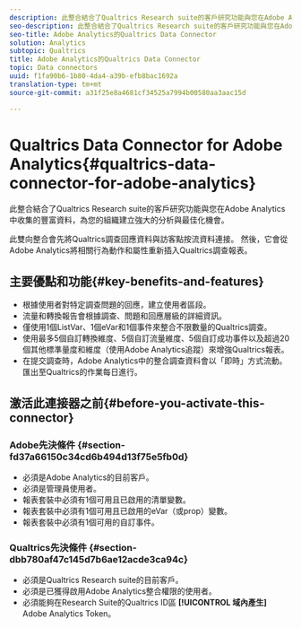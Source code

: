 ```yaml
---
description: 此整合結合了Qualtrics Research suite的客戶研究功能與您在Adobe Analytics中收集的豐富資料，為您的組織建立強大的分析與最佳化機會。
seo-description: 此整合結合了Qualtrics Research suite的客戶研究功能與您在Adobe Analytics中收集的豐富資料，為您的組織建立強大的分析與最佳化機會。
seo-title: Adobe Analytics的Qualtrics Data Connector
solution: Analytics
subtopic: Qualtrics
title: Adobe Analytics的Qualtrics Data Connector
topic: Data connectors
uuid: f1fa90b6-1b80-4da4-a39b-efb8bac1692a
translation-type: tm+mt
source-git-commit: a31f25e8a4681cf34525a7994b00580aa3aac15d

---
```



# Qualtrics Data Connector for Adobe Analytics{#qualtrics-data-connector-for-adobe-analytics}

此整合結合了Qualtrics Research suite的客戶研究功能與您在Adobe Analytics中收集的豐富資料，為您的組織建立強大的分析與最佳化機會。

此雙向整合會先將Qualtrics調查回應資料與訪客點按流資料連接。 然後，它會從Adobe Analytics將相關行為動作和屬性重新插入Qualtrics調查報表。

## 主要優點和功能{#key-benefits-and-features}

* 根據使用者對特定調查問題的回應，建立使用者區段。
* 流量和轉換報告會根據調查、問題和回應層級的詳細資訊。
* 僅使用1個ListVar、1個eVar和1個事件來整合不限數量的Qualtrics調查。
* 使用最多5個自訂轉換維度、5個自訂流量維度、5個自訂成功事件以及超過20個其他標準量度和維度（使用Adobe Analytics追蹤）來增強Qualtrics報表。
* 在提交調查時，Adobe Analytics中的整合調查資料會以「即時」方式流動。 匯出至Qualtrics的作業每日進行。

## 激活此連接器之前{#before-you-activate-this-connector}

### Adobe先決條件 {#section-fd37a66150c34cd6b494d13f75e5fb0d}

* 必須是Adobe Analytics的目前客戶。
* 必須是管理員使用者。
* 報表套裝中必須有1個可用且已啟用的清單變數。
* 報表套裝中必須有1個可用且已啟用的eVar（或prop）變數。
* 報表套裝中必須有1個可用的自訂事件。

### Qualtrics先決條件 {#section-dbb780af47c145d7b6ae12acde3ca94c}

* 必須是Qualtrics Research suite的目前客戶。
* 必須是已獲得啟用Adobe Analytics整合權限的使用者。
* 必須能夠在Research Suite的Qualtrics ID區 **[!UICONTROL 域內產生]** Adobe Analytics Token。